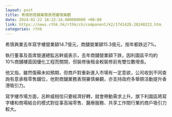 ```yaml
---
layout: post
title: 希慎對商舖業務表現審慎樂觀
date: 2024-02-22 16:22:14.000000000 +08:00
link: https://news.rthk.hk/rthk/ch/component/k2/1741428-20240222.htm
categories: rthk
---
```


希慎興業去年寫字樓營業額14.7億元，商舖營業額15.3億元，按年都跌近7%。

執行董事及首席營運總監呂幹威表示，去年商舖營業額下跌，因利園區平均約10%商舖樓面因優化工程而關閉，但裝修後租金較裝修前有雙位數增長。

他又指，雖然復蘇未如預期，但商戶對重新進入市場有一定意欲，公司收到不同查詢有意承租零售舖位，他對商舖業務表現審慎樂觀，亦支持政府多舉辧活動提升香港吸引力。

寫字樓市場方面，呂幹威相信只要經濟好轉，就會帶動需求上升。旗下利園區將寫字樓和商場結合的模式對從事高端零售、醫療服務、共享工作間行業的商戶吸引力較大。
